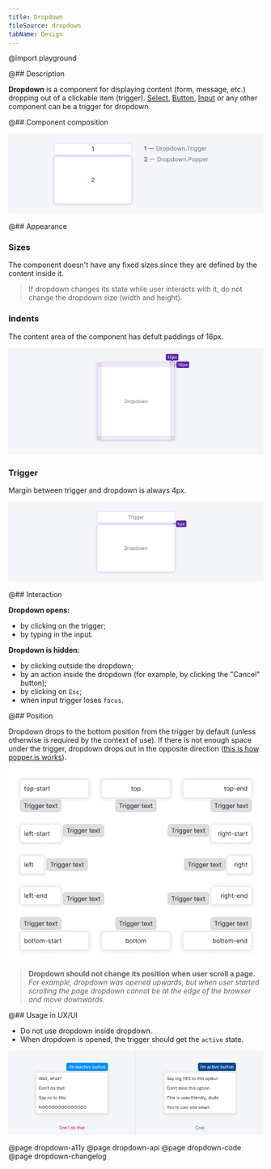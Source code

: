 ```yaml
---
title: Dropdown
fileSource: dropdown
tabName: Design
---
```


@import playground

@## Description

**Dropdown** is a component for displaying content (form, message, etc.) dropping out of a clickable item (trigger). [Select](/components/select/), [Button](/components/button/), [Input](/components/input/) or any other component can be a trigger for dropdown.

@## Component composition

![Dropdown component consists of Dropdown.Trigger and Dropdown.Popper](static/dropdown-scheme.png)

@## Appearance

### Sizes

The component doesn't have any fixed sizes since they are defined by the content inside it.

> If dropdown changes its state while user interacts with it, do not change the dropdown size (width and height).

### Indents

The content area of the component has defult paddings of 16px.

![Dropdown has default padding of 16px from each side](static/paddings.png)

### Trigger

Margin between trigger and dropdown is always 4px.

![Margin between trigger and dropdown is always 4px](static/trigger-dropdown-scheme.png)

@## Interaction

**Dropdown opens:**

- by clicking on the trigger;
- by typing in the input.

**Dropdown is hidden:**

- by clicking outside the dropdown;
- by an action inside the dropdown (for example, by clicking the "Cancel" button);
- by clicking on `Esc`;
- when input trigger loses `focus`.

@## Position

Dropdown drops to the bottom position from the trigger by default (unless otherwise is required by the context of use). If there is not enough space under the trigger, dropdown drops out in the opposite direction ([this is how popper.js works](https://popper.js.org/)).

![All possible positions for Dropdown component based on popper.js properties](static/dropdown-directions.png)

> **Dropdown should not change its position when user scroll a page.** _For example, dropdown was opened upwards, but when user started scrolling the page dropdown cannot be at the edge of the browser and move downwards._

@## Usage in UX/UI

- Do not use dropdown inside dropdown.
- When dropdown is opened, the trigger should get the `active` state.

![When dropdown is opened, the trigger should be in the `active` state ](static/dropdown-trigger-yes-no.png)

@page dropdown-a11y
@page dropdown-api
@page dropdown-code
@page dropdown-changelog
